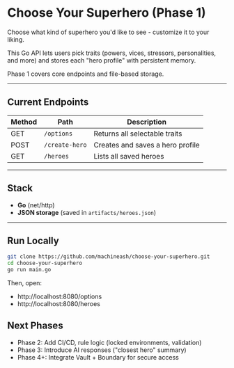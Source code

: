 # Choose Your Superhero (Phase 1)

Choose what kind of superhero you'd like to see - customize it to your liking.

This Go API lets users pick traits (powers, vices, stressors, personalities, and more) and stores each "hero profile" with persistent memory.

Phase 1 covers core endpoints and file-based storage.

---

## Current Endpoints
| Method | Path | Description |
|---------|-------|--------------|
| GET | `/options` | Returns all selectable traits |
| POST | `/create-hero` | Creates and saves a hero profile |
| GET | `/heroes` | Lists all saved heroes |

---

## Stack
- **Go** (net/http)
- **JSON storage** (saved in `artifacts/heroes.json`)

---

## Run Locally
``` bash
git clone https://github.com/machineash/choose-your-superhero.git
cd choose-your-superhero
go run main.go
```

Then, open:
- http://localhost:8080/options
- http://localhost:8080/heroes

## Next Phases
- Phase 2: Add CI/CD, rule logic (locked environments, validation)
- Phase 3: Introduce AI responses ("closest hero" summary)
- Phase 4+: Integrate Vault + Boundary for secure access
